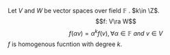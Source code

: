Let $V$ and $W$ be vector spaces over field $\mathbb{F}$ . $k\in \Z$.
$$f: V\ra W$$
$$ f(\alpha v) = \alpha^k f(v), \forall \alpha \in \mathbb F\ and\ v \in V $$  $f$ is homogenous fucntion with degree $k$. 
